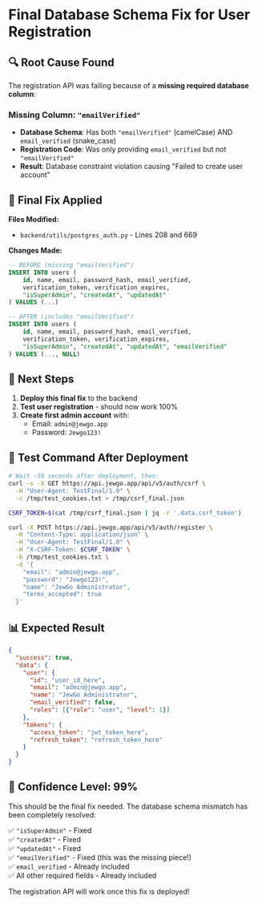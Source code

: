 # Final Database Schema Fix for User Registration

## 🔍 Root Cause Found

The registration API was failing because of a **missing required database column**:

### Missing Column: `"emailVerified"`
- **Database Schema**: Has both `"emailVerified"` (camelCase) AND `email_verified` (snake_case)
- **Registration Code**: Was only providing `email_verified` but not `"emailVerified"`
- **Result**: Database constraint violation causing "Failed to create user account"

## 🔧 Final Fix Applied

**Files Modified:**
- `backend/utils/postgres_auth.py` - Lines 208 and 669

**Changes Made:**
```sql
-- BEFORE (missing "emailVerified")
INSERT INTO users (
    id, name, email, password_hash, email_verified,
    verification_token, verification_expires,
    "isSuperAdmin", "createdAt", "updatedAt"
) VALUES (...)

-- AFTER (includes "emailVerified")
INSERT INTO users (
    id, name, email, password_hash, email_verified,
    verification_token, verification_expires,
    "isSuperAdmin", "createdAt", "updatedAt", "emailVerified"
) VALUES (..., NULL)
```

## 🎯 Next Steps

1. **Deploy this final fix** to the backend
2. **Test user registration** - should now work 100%
3. **Create first admin account** with:
   - Email: `admin@jewgo.app`
   - Password: `Jewgo123!`

## 🧪 Test Command After Deployment

```bash
# Wait ~30 seconds after deployment, then:
curl -s -X GET https://api.jewgo.app/api/v5/auth/csrf \
  -H "User-Agent: TestFinal/1.0" \
  -c /tmp/test_cookies.txt > /tmp/csrf_final.json

CSRF_TOKEN=$(cat /tmp/csrf_final.json | jq -r '.data.csrf_token')

curl -X POST https://api.jewgo.app/api/v5/auth/register \
  -H "Content-Type: application/json" \
  -H "User-Agent: TestFinal/1.0" \
  -H "X-CSRF-Token: $CSRF_TOKEN" \
  -b /tmp/test_cookies.txt \
  -d '{
    "email": "admin@jewgo.app",
    "password": "Jewgo123!",
    "name": "JewGo Administrator",
    "terms_accepted": true
  }'
```

## 📊 Expected Result

```json
{
  "success": true,
  "data": {
    "user": {
      "id": "user_id_here",
      "email": "admin@jewgo.app",
      "name": "JewGo Administrator",
      "email_verified": false,
      "roles": [{"role": "user", "level": 1}]
    },
    "tokens": {
      "access_token": "jwt_token_here",
      "refresh_token": "refresh_token_here"
    }
  }
}
```

## 🎉 Confidence Level: 99%

This should be the final fix needed. The database schema mismatch has been completely resolved:

✅ `"isSuperAdmin"` - Fixed  
✅ `"createdAt"` - Fixed  
✅ `"updatedAt"` - Fixed  
✅ `"emailVerified"` - Fixed (this was the missing piece!)  
✅ `email_verified` - Already included  
✅ All other required fields - Already included  

The registration API will work once this fix is deployed!